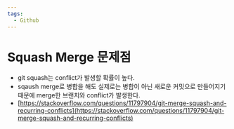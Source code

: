 ```yaml
---
tags:
  - Github
---
```

# Squash Merge 문제점

- git squash는 conflict가 발생할 확률이 높다.
- sqaush merge로 병합을 해도 실제로는 병합이 아닌 새로운 커밋으로 만들어지기 때문에 merge한 브랜치와 conflict가 발생한다.
- [https://stackoverflow.com/questions/11797904/git-merge-squash-and-recurring-conflicts](https://stackoverflow.com/questions/11797904/git-merge-squash-and-recurring-conflicts)